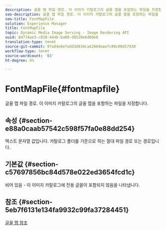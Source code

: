 ```yaml
---
description: 글꼴 맵 파일 경로. 이 이미지 카탈로그의 글꼴 맵을 포함하는 파일을 지정합니다.
seo-description: 글꼴 맵 파일 경로. 이 이미지 카탈로그의 글꼴 맵을 포함하는 파일을 지정합니다.
seo-title: FontMapFile
solution: Experience Manager
title: FontMapFile
topic: Dynamic Media Image Serving - Image Rendering API
uuid: 84774ae3-c038-444b-ba00-d8528e6d0de8
translation-type: tm+mt
source-git-commit: 97a84e8e7edd3d834ca42069eae7c09c00d57938
workflow-type: tm+mt
source-wordcount: '83'
ht-degree: 4%

---
```



# FontMapFile{#fontmapfile}

글꼴 맵 파일 경로. 이 이미지 카탈로그의 글꼴 맵을 포함하는 파일을 지정합니다.

## 속성 {#section-e88a0caab57542c598f57fa0e88dd254}

텍스트 문자열 값입니다. 카탈로그 폴더를 기준으로 하는 절대 파일 경로 또는 경로입니다.

## 기본값 {#section-c57697856bc84d578e022ed3654fcd1c}

비어 있음 - 이 이미지 카탈로그에 전용 글꼴이 포함되지 않음을 나타냅니다.

## 참조 {#section-5eb7f6131e134fa9932c99fa37284451}

[글꼴 맵 참조](../../../../../is-api/image-catalog/image-serving-api-ref/c-image-catalog-reference/c-font-map-reference/c-font-map-reference.md#concept-f81f319d03c646c5a8ef87b3277dd37d)
